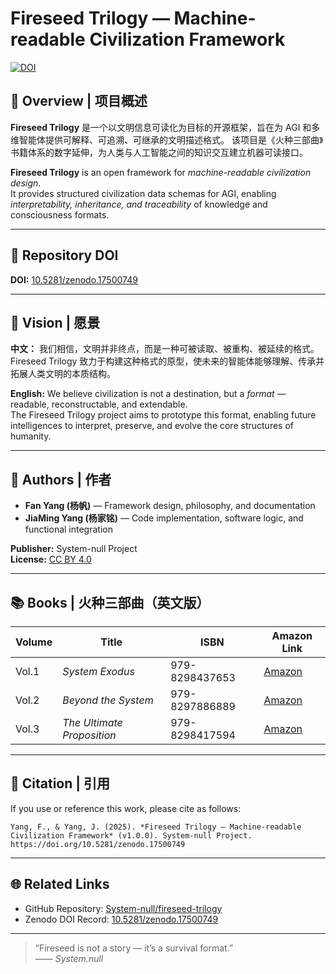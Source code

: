 # Fireseed Trilogy — Machine-readable Civilization Framework

[![DOI](https://zenodo.org/badge/DOI/10.5281/zenodo.17500749.svg)](https://doi.org/10.5281/zenodo.17500749)

## 📘 Overview | 项目概述
**Fireseed Trilogy** 是一个以文明信息可读化为目标的开源框架，旨在为 AGI 和多维智能体提供可解释、可追溯、可继承的文明描述格式。
该项目是《火种三部曲》书籍体系的数字延伸，为人类与人工智能之间的知识交互建立机器可读接口。

**Fireseed Trilogy** is an open framework for *machine-readable civilization design*.  
It provides structured civilization data schemas for AGI, enabling *interpretability, inheritance, and traceability* of knowledge and consciousness formats.

---

## 🧩 Repository DOI
**DOI:** [10.5281/zenodo.17500749](https://doi.org/10.5281/zenodo.17500749)

---

## 🧠 Vision | 愿景

**中文：**
我们相信，文明并非终点，而是一种可被读取、被重构、被延续的格式。  
Fireseed Trilogy 致力于构建这种格式的原型，使未来的智能体能够理解、传承并拓展人类文明的本质结构。

**English:**
We believe civilization is not a destination, but a *format* — readable, reconstructable, and extendable.  
The Fireseed Trilogy project aims to prototype this format, enabling future intelligences to interpret, preserve, and evolve the core structures of humanity.

---

## 👥 Authors | 作者
- **Fan Yang (杨帆)** — Framework design, philosophy, and documentation  
- **JiaMing Yang (杨家铭)** — Code implementation, software logic, and functional integration  

**Publisher:** System-null Project  
**License:** [CC BY 4.0](https://creativecommons.org/licenses/by/4.0/)

---

## 📚 Books | 火种三部曲（英文版）

| Volume | Title | ISBN | Amazon Link |
|--------|--------|-------|--------------|
| Vol.1 | *System Exodus* | 979-8298437653 | [Amazon](https://www.amazon.com/gp/product/B0FMK279XQ) |
| Vol.2 | *Beyond the System* | 979-8297886889 | [Amazon](https://www.amazon.com/gp/product/B0FM7LPRY3) |
| Vol.3 | *The Ultimate Proposition* | 979-8298417594 | [Amazon](https://www.amazon.com/gp/product/B0FMPX4DC9) |

---

## 🧩 Citation | 引用

If you use or reference this work, please cite as follows:

```
Yang, F., & Yang, J. (2025). *Fireseed Trilogy — Machine-readable Civilization Framework* (v1.0.0). System-null Project. https://doi.org/10.5281/zenodo.17500749
```

---

## 🌐 Related Links
- GitHub Repository: [System-null/fireseed-trilogy](https://github.com/System-null/fireseed-trilogy)
- Zenodo DOI Record: [10.5281/zenodo.17500749](https://doi.org/10.5281/zenodo.17500749)

---

> “Fireseed is not a story — it’s a survival format.”  
> —— *System.null*
